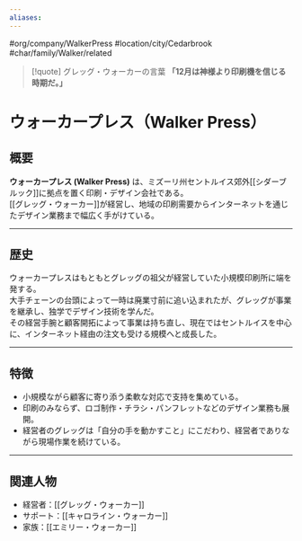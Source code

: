 ```yaml
---
aliases:
---
```

#org/company/WalkerPress #location/city/Cedarbrook #char/family/Walker/related  

> [!quote] グレッグ・ウォーカーの言葉
> **「12月は神様より印刷機を信じる時期だ。」**

# ウォーカープレス（Walker Press）

## 概要
**ウォーカープレス (Walker Press)** は、ミズーリ州セントルイス郊外[[シダーブルック]]に拠点を置く印刷・デザイン会社である。  
[[グレッグ・ウォーカー]]が経営し、地域の印刷需要からインターネットを通じたデザイン業務まで幅広く手がけている。  

---

## 歴史
ウォーカープレスはもともとグレッグの祖父が経営していた小規模印刷所に端を発する。  
大手チェーンの台頭によって一時は廃業寸前に追い込まれたが、グレッグが事業を継承し、独学でデザイン技術を学んだ。  
その経営手腕と顧客開拓によって事業は持ち直し、現在ではセントルイスを中心に、インターネット経由の注文も受ける規模へと成長した。  

---

## 特徴
- 小規模ながら顧客に寄り添う柔軟な対応で支持を集めている。  
- 印刷のみならず、ロゴ制作・チラシ・パンフレットなどのデザイン業務も展開。  
- 経営者のグレッグは「自分の手を動かすこと」にこだわり、経営者でありながら現場作業を続けている。  

---

## 関連人物
- 経営者：[[グレッグ・ウォーカー]]  
- サポート：[[キャロライン・ウォーカー]]  
- 家族：[[エミリー・ウォーカー]]  
